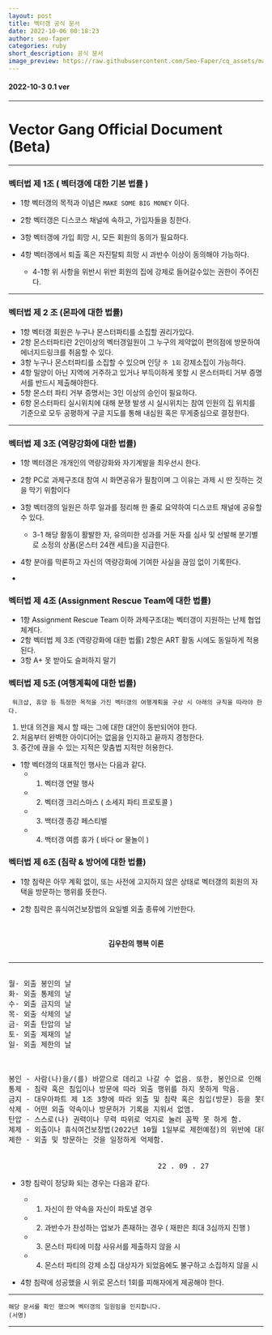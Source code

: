 ```yaml
---
layout: post
title: 벡터갱 공식 문서
date: 2022-10-06 00:18:23
author: seo-faper
categories: ruby
short_description: 공식 문서
image_preview: https://raw.githubusercontent.com/Seo-Faper/cq_assets/master/heroes/cos_pr_17_23.png
---
```

#### 2022-10-3 0.1 ver 
---


# Vector Gang Official Document (Beta)

--- 


### 벡터법 제 1조 ( 벡터갱에 대한 기본 법률 )
 -   1항 벡터갱의 목적과 이념은 `MAKE SOME BIG MONEY` 이다.

 -   2항 벡터갱은 디스코스 채널에 속하고, 가입자들을 칭한다.
 -   3항 벡터갱에 가입 희망 시, 모든 회원의 동의가 필요하다.
 -   4항 벡터갱에서 퇴출 혹은 자진탈퇴 희망 시 과반수 이상이 동의해야 가능하다.
     + 4-1항 위 사항을 위반시 위반 회원의 집에 강제로 들어갈수있는 권한이 주어진다.

---

### 벡터법 제 2 조 (몬파에 대한 법률)

-  1항 벡터갱 회원은 누구나 몬스터파티를 소집할 권리가있다.
 -  2항 몬스터파티란 2인이상의 벡터갱일원이 그 누구의 제약없이 편의점에 방문하여 에너지드링크를 취음할 수 있다.
 -   3항 누구나 몬스터파티를 소집할 수 있으며 인당 `주 1회` 강제소집이 가능하다.
 -   4항 밀양이 아닌 지역에 거주하고 있거나 부득이하게 못할 시 몬스터파티 거부 증명서를 반드시 제출해야한다.
 -   5항 몬스터 파티 거부 증명서는 3인 이상의 승인이 필요하다.
 -   6항 몬스터파티 실시위치에 대해 분쟁 발생 시 실시위치는 참여 인원의 집 위치를 기준으로 모두 공평하게 구글 지도를 통해 내심원 혹은 무게중심으로 결정한다.

---

### 벡터법 제 3조 (역량강화에 대한 법률)
 -   1항 벡터갱은 개개인의 역량강화와 자기계발을 최우선시 한다.
 -   2항 PC로 과제구조대 참여 시 화면공유가 필참이며 그 이유는 과제 시 딴 짓하는 것을 막기 위함이다
 -   3항 벡터갱의 일원은 하루 일과를 정리해 한 줄로 요약하여 디스코트 채널에 공유할 수 있다. 

      + 3-1 해당 활동이 활발한 자, 유의미한 성과를 거둔 자를 심사 및 선발해 분기별로 소정의 상품(몬스터 24캔 세트)을 지급한다.

-   4항 분야를 막론하고 자신의 역량강화에 기여한 사실을 끊임 없이 기록한다. 
-   

### 벡터법 제 4조 (Assignment Rescue Team에 대한 법률)
- 1항 Assignment Rescue Team 이하 과제구조대는 벡터갱이 지원하는 난제 협업 체계다.
- 2항 벡터법 제 3조 (역량강화에 대한 법률) 2항은 ART 활동 시에도 동일하게 적용된다.
- 3항 A+ 못 받아도 슬퍼하지 말기

### 벡터법 제 5조 (여행계획에 대한 법률)
``` 워크샵, 휴양 등 특정한 목적을 가진 벡터갱의 여행계획을 구상 시 아래의 규칙을 따라야 한다.```

1. 반대 의견을 제시 할 때는 그에 대한 대안이 동반되어야 한다.
2. 처음부터 완벽한 아이디어는 없음을 인지하고 끝까지 경청한다.
3. 중간에 끊을 수 있는 지적은 맞춤법 지적만 허용한다. 

- 1항 벡터갱의 대표적인 행사는 다음과 같다.
    - 1. 벡터갱 연말 행사 
    - 2. 벡터갱 크리스마스 ( 소세지 파티 프로토콜 ) 
    - 3. 백터갱 종강 페스티벌
    - 4. 백터갱 여름 휴가 ( 바다 or 물놀이 )


### 벡터법 제 6조 (침략 & 방어에 대한 법률)

- 1항 침략은 아무 계획 없이, 또는 사전에 고지하지 않은 상태로 벡터갱의 회원의 자택을 방문하는 행위를 뜻한다.

- 2항 침략은 휴식여건보장법의 요일별 외출 종류에 기반한다.

<br>
<br>
<center><strong>김우찬의 행복 이론</strong></center>

<pre>
<hr>
월- 외출 봉인의 날
화- 외출 통제의 날
수- 외출 금지의 날
목- 외출 삭제의 날
금- 외출 탄압의 날
토- 외출 제재의 날
일- 외출 제한의 날

<br>
봉인 - 사람(나)을/(를) 바깥으로 데리고 나갈 수 없음. 또한, 봉인으로 인해 들어올 수도 없음.
통제 - 침략 혹은 침입이나 방문에 따라 외출 행위를 하지 못하게 막음.
금지 - 대우아파트 제 1조 3항에 따라 외출 및 침략 혹은 침입(방문) 등을 못하게 함.
삭제 - 어떤 외출 약속이나 방문허가 기록을 지워서 없앰.
탄압 - 스스로(나) 권력이나 무력 따위로 억지로 눌러 꼼짝 못 하게 함.
제제 - 외출이나 휴식여건보장법(2022년 10월 1일부로 제헌예정)의 위반에 대하여 제한하거나 금지함.
제한 - 외출 및 방문하는 것을 일정하게 억제함.


                                   22 . 09 . 27                             서명: 김우찬
</pre>


- 3항 침략이 정당화 되는 경우는 다음과 같다.
    - 1. 자신이 한 약속을 자신이 파토낼 경우
    - 2. 과반수가 찬성하는 업보가 존재하는 경우 ( 재판은 최대 3심까지 진행 )
    - 3. 몬스터 파티에 미참 사유서를 제출하지 않을 시
    - 4. 몬스터 파티의 강제 소집 대상자가 되었음에도 불구하고 소집하지 않을 시

- 4항 침략에 성공했을 시 위로 몬스터 1회를 피해자에게 제공해야 한다.

---
```해당 문서를 확인 했으며 벡터갱의 일원임을 인지합니다.　　　　　　　　　　　　　　　　　　　　　(서명)```

---
